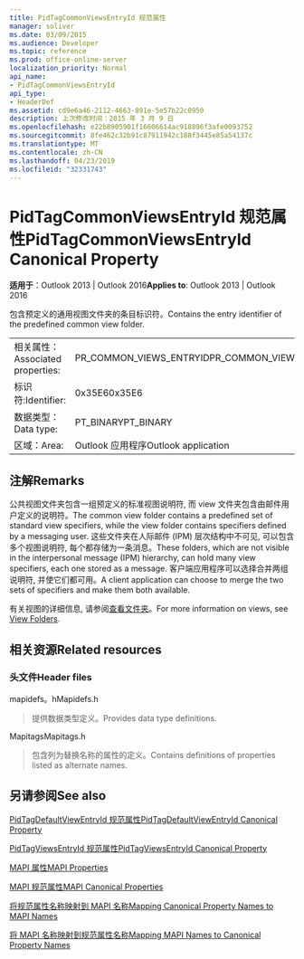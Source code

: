 ```yaml
---
title: PidTagCommonViewsEntryId 规范属性
manager: soliver
ms.date: 03/09/2015
ms.audience: Developer
ms.topic: reference
ms.prod: office-online-server
localization_priority: Normal
api_name:
- PidTagCommonViewsEntryId
api_type:
- HeaderDef
ms.assetid: cd9e6a46-2112-4663-891e-5e57b22c0950
description: 上次修改时间：2015 年 3 月 9 日
ms.openlocfilehash: e22b8905901f16606614ac918896f3afe0093752
ms.sourcegitcommit: 8fe462c32b91c87911942c188f3445e85a54137c
ms.translationtype: MT
ms.contentlocale: zh-CN
ms.lasthandoff: 04/23/2019
ms.locfileid: "32331743"
---
```

# <a name="pidtagcommonviewsentryid-canonical-property"></a><span data-ttu-id="080ae-103">PidTagCommonViewsEntryId 规范属性</span><span class="sxs-lookup"><span data-stu-id="080ae-103">PidTagCommonViewsEntryId Canonical Property</span></span>

  
  
<span data-ttu-id="080ae-104">**适用于**：Outlook 2013 | Outlook 2016</span><span class="sxs-lookup"><span data-stu-id="080ae-104">**Applies to**: Outlook 2013 | Outlook 2016</span></span> 
  
<span data-ttu-id="080ae-105">包含预定义的通用视图文件夹的条目标识符。</span><span class="sxs-lookup"><span data-stu-id="080ae-105">Contains the entry identifier of the predefined common view folder.</span></span> 
  
|||
|:-----|:-----|
|<span data-ttu-id="080ae-106">相关属性：</span><span class="sxs-lookup"><span data-stu-id="080ae-106">Associated properties:</span></span>  <br/> |<span data-ttu-id="080ae-107">PR_COMMON_VIEWS_ENTRYID</span><span class="sxs-lookup"><span data-stu-id="080ae-107">PR_COMMON_VIEWS_ENTRYID</span></span>  <br/> |
|<span data-ttu-id="080ae-108">标识符:</span><span class="sxs-lookup"><span data-stu-id="080ae-108">Identifier:</span></span>  <br/> |<span data-ttu-id="080ae-109">0x35E6</span><span class="sxs-lookup"><span data-stu-id="080ae-109">0x35E6</span></span>  <br/> |
|<span data-ttu-id="080ae-110">数据类型：</span><span class="sxs-lookup"><span data-stu-id="080ae-110">Data type:</span></span>  <br/> |<span data-ttu-id="080ae-111">PT_BINARY</span><span class="sxs-lookup"><span data-stu-id="080ae-111">PT_BINARY</span></span>  <br/> |
|<span data-ttu-id="080ae-112">区域：</span><span class="sxs-lookup"><span data-stu-id="080ae-112">Area:</span></span>  <br/> |<span data-ttu-id="080ae-113">Outlook 应用程序</span><span class="sxs-lookup"><span data-stu-id="080ae-113">Outlook application</span></span>  <br/> |
   
## <a name="remarks"></a><span data-ttu-id="080ae-114">注解</span><span class="sxs-lookup"><span data-stu-id="080ae-114">Remarks</span></span>

<span data-ttu-id="080ae-115">公共视图文件夹包含一组预定义的标准视图说明符, 而 view 文件夹包含由邮件用户定义的说明符。</span><span class="sxs-lookup"><span data-stu-id="080ae-115">The common view folder contains a predefined set of standard view specifiers, while the view folder contains specifiers defined by a messaging user.</span></span> <span data-ttu-id="080ae-116">这些文件夹在人际邮件 (IPM) 层次结构中不可见, 可以包含多个视图说明符, 每个都存储为一条消息。</span><span class="sxs-lookup"><span data-stu-id="080ae-116">These folders, which are not visible in the interpersonal message (IPM) hierarchy, can hold many view specifiers, each one stored as a message.</span></span> <span data-ttu-id="080ae-117">客户端应用程序可以选择合并两组说明符, 并使它们都可用。</span><span class="sxs-lookup"><span data-stu-id="080ae-117">A client application can choose to merge the two sets of specifiers and make them both available.</span></span> 
  
<span data-ttu-id="080ae-118">有关视图的详细信息, 请参阅[查看文件夹](mapi-view-folders.md)。</span><span class="sxs-lookup"><span data-stu-id="080ae-118">For more information on views, see [View Folders](mapi-view-folders.md).</span></span>
  
## <a name="related-resources"></a><span data-ttu-id="080ae-119">相关资源</span><span class="sxs-lookup"><span data-stu-id="080ae-119">Related resources</span></span>

### <a name="header-files"></a><span data-ttu-id="080ae-120">头文件</span><span class="sxs-lookup"><span data-stu-id="080ae-120">Header files</span></span>

<span data-ttu-id="080ae-121">mapidefs。h</span><span class="sxs-lookup"><span data-stu-id="080ae-121">Mapidefs.h</span></span>
  
> <span data-ttu-id="080ae-122">提供数据类型定义。</span><span class="sxs-lookup"><span data-stu-id="080ae-122">Provides data type definitions.</span></span>
    
<span data-ttu-id="080ae-123">Mapitags</span><span class="sxs-lookup"><span data-stu-id="080ae-123">Mapitags.h</span></span>
  
> <span data-ttu-id="080ae-124">包含列为替换名称的属性的定义。</span><span class="sxs-lookup"><span data-stu-id="080ae-124">Contains definitions of properties listed as alternate names.</span></span>
    
## <a name="see-also"></a><span data-ttu-id="080ae-125">另请参阅</span><span class="sxs-lookup"><span data-stu-id="080ae-125">See also</span></span>



[<span data-ttu-id="080ae-126">PidTagDefaultViewEntryId 规范属性</span><span class="sxs-lookup"><span data-stu-id="080ae-126">PidTagDefaultViewEntryId Canonical Property</span></span>](pidtagdefaultviewentryid-canonical-property.md)
  
[<span data-ttu-id="080ae-127">PidTagViewsEntryId 规范属性</span><span class="sxs-lookup"><span data-stu-id="080ae-127">PidTagViewsEntryId Canonical Property</span></span>](pidtagviewsentryid-canonical-property.md)


[<span data-ttu-id="080ae-128">MAPI 属性</span><span class="sxs-lookup"><span data-stu-id="080ae-128">MAPI Properties</span></span>](mapi-properties.md)
  
[<span data-ttu-id="080ae-129">MAPI 规范属性</span><span class="sxs-lookup"><span data-stu-id="080ae-129">MAPI Canonical Properties</span></span>](mapi-canonical-properties.md)
  
[<span data-ttu-id="080ae-130">将规范属性名称映射到 MAPI 名称</span><span class="sxs-lookup"><span data-stu-id="080ae-130">Mapping Canonical Property Names to MAPI Names</span></span>](mapping-canonical-property-names-to-mapi-names.md)
  
[<span data-ttu-id="080ae-131">将 MAPI 名称映射到规范属性名称</span><span class="sxs-lookup"><span data-stu-id="080ae-131">Mapping MAPI Names to Canonical Property Names</span></span>](mapping-mapi-names-to-canonical-property-names.md)


